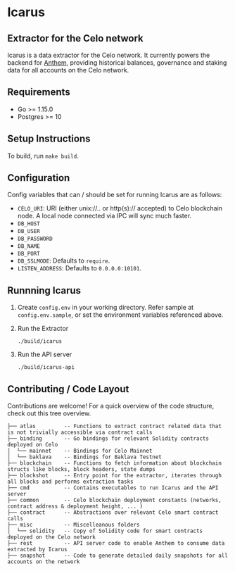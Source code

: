 # Icarus
## Extractor for the Celo network

Icarus is a data extractor for the Celo network. It currently powers the backend for
[Anthem](https://anthem.chorus.one), providing historical balances, governance and staking data for all accounts on the Celo network.

## Requirements

- Go >= 1.15.0
- Postgres >= 10

## Setup Instructions

To build, run `make build`. 

## Configuration

Config variables that can / should be set for running Icarus are as follows:

- `CELO_URI`: URI (either unix://.. or http(s):// accepted) to Celo blockchain node. A local node connected via IPC will sync much faster.
- `DB_HOST`
- `DB_USER`
- `DB_PASSWORD`
- `DB_NAME`
- `DB_PORT`
- `DB_SSLMODE`: Defaults to `require`.
- `LISTEN_ADDRESS`: Defaults to `0.0.0.0:10101`.


## Runnning Icarus 

1. Create `config.env` in your working directory. Refer sample at `config.env.sample`, or set the environment variables referenced above.

2. Run the Extractor 
    ```
    ./build/icarus
    ```

3. Run the API server
    ```
    ./build/icarus-api
    ```

## Contributing / Code Layout

Contributions are welcome! For a quick overview of the code structure, check
out this tree overview.

```
├── atlas         -- Functions to extract contract related data that is not trivially accessible via contract calls
├── binding       -- Go bindings for relevant Solidity contracts deployed on Celo
│  └── mainnet    -- Bindings for Celo Mainnet
│  └── baklava    -- Bindings for Baklava Testnet
├── blockchain    -- Functions to fetch information about blockchain structs like blocks, block headers, state dumps
├── blockshot     -- Entry point for the extractor, iterates through all blocks and performs extraction tasks    
├── cmd           -- Contains executables to run Icarus and the API server
├── common        -- Celo blockchain deployment constants (networks, contract address & deployment height, ... )
├── contract      -- Abstractions over relevant Celo smart contract calls
├── misc          -- Miscelleanous folders 
│  └── solidity   -- Copy of Solidity code for smart contracts deployed on the Celo network
├── rest          -- API server code to enable Anthem to consume data extracted by Icarus
├── snapshot      -- Code to generate detailed daily snapshots for all accounts on the network 
```

